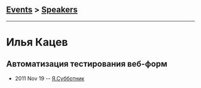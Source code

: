 ## [Events](../README.md) > [Speakers](../speakers.md)
---

# Илья Кацев

## Автоматизация тестирования веб-форм
- 2011 Nov 19 -- [Я.Субботник](https://events.yandex.ru/lib/talks/181/)    
